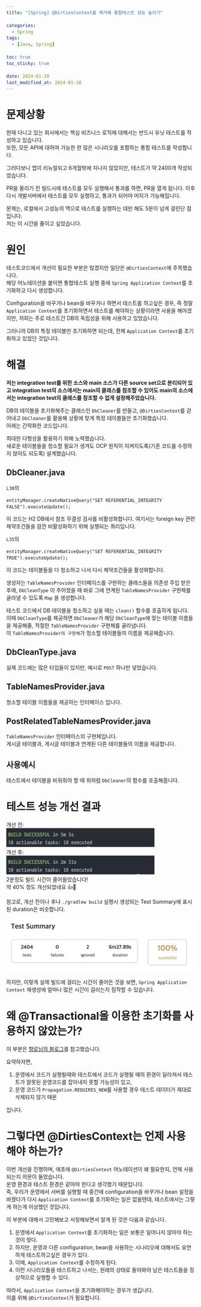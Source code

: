 ```yaml
---
title: "[Spring] @DirtiesContext를 제거해 통합테스트 성능 높이기"

categories:
  - Spring
tags:
  - [Java, Spring]

toc: true
toc_sticky: true

date: 2024-01-20
last_modified_at: 2024-01-20
---
```


# 문제상황

현재 다니고 있는 회사에서는 핵심 비즈니스 로직에 대해서는 반드시 유닛 테스트를 작성하고 있습니다.  
또한, 모든 API에 대하여 가능한 한 많은 시나리오를 포함하는 통합 테스트를 작성합니다.

그러다보니 앱이 리뉴얼되고 6개월밖에 지나지 않았지만, 테스트가 약 2400개 작성되었습니다.

PR을 올리기 전 빌드시에 테스트를 모두 실행해서 통과를 하면, PR을 열게 됩니다. 이후 다시 개발서버에서 테스트를 모두 실행하고, 통과가 되어야 머지가 가능해집니다.

문제는, 로컬에서 고성능의 맥으로 테스트를 실행하는 데만 해도 5분이 넘게 걸린단 점입니다.  
저는 이 시간을 줄이고 싶었습니다.

# 원인

테스트코드에서 개선이 필요한 부분은 많겠지만 일단은 `@DirtiesContext`에 주목했습니다.  
해당 어노테이션을 붙이면 통합테스트 실행 중에 `Spring Application Context`를 초기화하고 다시 생성합니다.

Configuration을 바꾸거나 bean을 바꾸거나 하면서 테스트를 하고싶은 경우, 즉 정말 `Application Context`를 초기화하면서 테스트를 해야하는 상황이라면 사용을 해야겠지만, 저희는 주로 테스트간 DB의 독립성을 위해 사용하고 있었습니다.

그러니까 DB의 특정 테이블만 초기화하면 되는데, 전체 `Application Context`를 초기화하고 있었던 것입니다.

# 해결

**저는 integration test를 위한 소스와 main 소스가 다른 source set으로 분리되어 있고 integration test의 소스에서는 main의 클래스를 참조할 수 있어도 main의 소스에서는 integration test의 클래스를 참조할 수 없게 설정해주었습니다.**

DB의 테이블을 초기화해주는 클래스인 `DbCleaner`를 만들고, `@DirtiesContext`를 걷어내고 `DbCleaner`를 활용해 상황에 맞게 특정 테이블들만 초기화했습니다.  
아래는 간략화한 코드입니다.

최대한 다형성을 활용하기 위해 노력했습니다.  
새로운 테이블들을 청소할 필요가 생겨도 OCP 원칙이 지켜지도록(기존 코드를 수정하지 않아도 되도록) 설계했습니다.

## DbCleaner.java

<script src="https://gist.github.com/shyeokchoi/767822acaea65eed2c241183cfd720fe.js"></script>

`L30`의

`entityManager.createNativeQuery("SET REFERENTIAL_INTEGRITY FALSE").executeUpdate();`

이 코드는 H2 DB에서 참조 무결성 검사를 비활성화합니다. 여기서는 foreign key 관련 제약조건들을 잠깐 비활성화하기 위해 실행되는 쿼리입니다.

`L35`의

`entityManager.createNativeQuery("SET REFERENTIAL_INTEGRITY TRUE").executeUpdate();`

이 코드는 테이블들을 다 청소하고 나서 다시 제약조건들을 활성화합니다.

생성자는 `TableNamesProvider` 인터페이스를 구현하는 클래스들을 의존성 주입 받은 후에, `DbCleanType` 이 주어졌을 때 바로 그에 연계된 `TableNamesProvider` 구현체를 골라낼 수 있도록 `Map` 을 생성합니다.

테스트 코드에서 DB 테이블을 청소하고 싶을 때는 `clean()` 함수를 호출하게 됩니다.  
이때 `DbCleanType`를 제공하면 `DbCleaner`가 해당 `DbCleanType`에 맞는 테이블 이름들을 제공해줄, 적절한 `TableNamesProvider` 구현체를 골라냅니다.  
이 `TableNamesProvider의 구현체`가 청소할 테이블들의 이름을 제공해줍니다.

## DbCleanType.java

<script src="https://gist.github.com/shyeokchoi/c7d9dd3b2a9746784dec9afc451d7e46.js"></script>

실제 코드에는 많은 타입들이 있지만, 예시로 `POST` 하나만 넣었습니다.

## TableNamesProvider.java

<script src="https://gist.github.com/shyeokchoi/e014ba3251c736c15c4413bd313b81b4.js"></script>

청소할 테이블 이름들을 제공하는 인터페이스 입니다.

## PostRelatedTableNamesProvider.java

<script src="https://gist.github.com/shyeokchoi/22f8ee3a385bd15f465e63f588ac7ebb.js"></script>

`TableNamesProvider` 인터페이스의 구현체입니다.  
게시글 테이블과, 게시글 테이블과 연계된 다른 테이블들의 이름을 제공합니다.

## 사용예시

<script src="https://gist.github.com/shyeokchoi/735a99c4c235a714872f3d818027226d.js"></script>

테스트에서 테이블을 비워줘야 할 때 위처럼 `DbCleaner`의 함수를 호출해줍니다.

# 테스트 성능 개선 결과

개선 전:  
![digital_delegation_special_char_err](/assets/images/Spring/2024-01-20-remove-dirtiescontext/test_result_before_refactor.png)  
개선 후:  
![digital_delegation_special_char_err](/assets/images/Spring/2024-01-20-remove-dirtiescontext/test_result_after_refactor.png)  
2분정도 빌드 시간이 줄어들었습니다!  
약 40% 정도 개선되었네요 👍🫡

참고로, 개선 전이나 후나 `./gradlew build` 실행시 생성되는 Test Summary에 표시된 duration은 비슷합니다.

![digital_delegation_special_char_err](/assets/images/Spring/2024-01-20-remove-dirtiescontext/gradle_test_summary.png)

하지만, 이렇게 실제 빌드에 걸리는 시간이 줄어든 것을 보면, `Spring Application Context` 재생성에 얼마나 많은 시간이 걸리는지 짐작할 수 있습니다.

# 왜 @Transactional을 이용한 초기화를 사용하지 않았는가?
이 부분은 [향로님의 블로그](https://jojoldu.tistory.com/761)를 참고했습니다.  

요약하자면,  

1. 운영에서 코드가 실행될때와 테스트에서 코드가 실행될 때의 환경이 달라져서 테스트가 잘못된 운영코드를 잡아내지 못할 가능성이 있고,
2. 운영 코드가 `Propagation.REQUIRES_NEW`를 사용할 경우 테스트 데이터가 제대로 삭제되지 않기 때문    

입니다.

# 그렇다면 @DirtiesContext는 언제 사용해야 하는가?

이번 개선을 진행하며, 애초에 `@DirtiesContext` 어노테이션이 왜 필요한지, 언제 사용되는지 의문이 들었습니다.  
운영 환경과 테스트 환경은 같아야 한다고 생각했기 때문입니다.  
즉, 우리가 운영에서 서버를 실행할 때 중간에 configuration을 바꾸거나 bean 설정을 바꿨다가 다시 `Application Context`를 초기화하는 일은 없을텐데, 테스트에서는 그렇게 하는게 이상했던 것입니다.

이 부분에 대해서 고민해보고 서칭해보면서 알게 된 것은 다음과 같습니다.

1. 운영에서 `Application Context`를 초기화하는 일은 보통은 일어나지 않아야 하는 것이 맞다.
2. 하지만, 운영과 다른 configuration, bean을 사용하는 시나리오에 대해서도 유연하게 테스트하고싶은 경우가 있다.
3. 이때, `Application Context`를 수정하게 된다.
4. 이런 시나리오들을 테스트하고 나서는, 원래의 상태로 돌아와야 남은 테스트들을 정상적으로 실행할 수 있다.

따라서, `Application Context`을 초기화해야하는 경우가 생깁니다.  
이를 위해 `@DirtiesContext`가 필요합니다.

